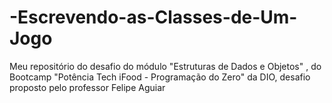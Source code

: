 # -Escrevendo-as-Classes-de-Um-Jogo
Meu repositório do desafio do módulo "Estruturas de Dados e Objetos" , do Bootcamp "Potência Tech iFood - Programação do Zero" da DIO, desafio proposto pelo professor Felipe Aguiar

